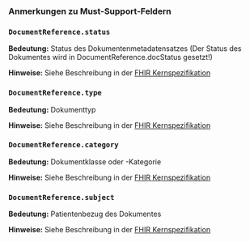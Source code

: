 ### Anmerkungen zu Must-Support-Feldern

### `DocumentReference.status`

**Bedeutung:** Status des Dokumentenmetadatensatzes (Der Status des Dokumentes wird in DocumentReference.docStatus gesetzt!)

**Hinweise:** Siehe Beschreibung in der [FHIR Kernspezifikation](http://hl7.org/fhir/documentreference-definitions.html#DocumentReference.status)

### `DocumentReference.type`

**Bedeutung:** Dokumenttyp 

**Hinweise:** Siehe Beschreibung in der [FHIR Kernspezifikation](http://hl7.org/fhir/documentreference-definitions.html#DocumentReference.type)

### `DocumentReference.category`

**Bedeutung:** Dokumentklasse oder -Kategorie

**Hinweise:** Siehe Beschreibung in der [FHIR Kernspezifikation](http://hl7.org/fhir/documentreference-definitions.html#DocumentReference.category)

### `DocumentReference.subject`

**Bedeutung:** Patientenbezug des Dokumentes

**Hinweise:** Siehe Beschreibung in der [FHIR Kernspezifikation](http://hl7.org/fhir/documentreference-definitions.html#DocumentReference.subject)